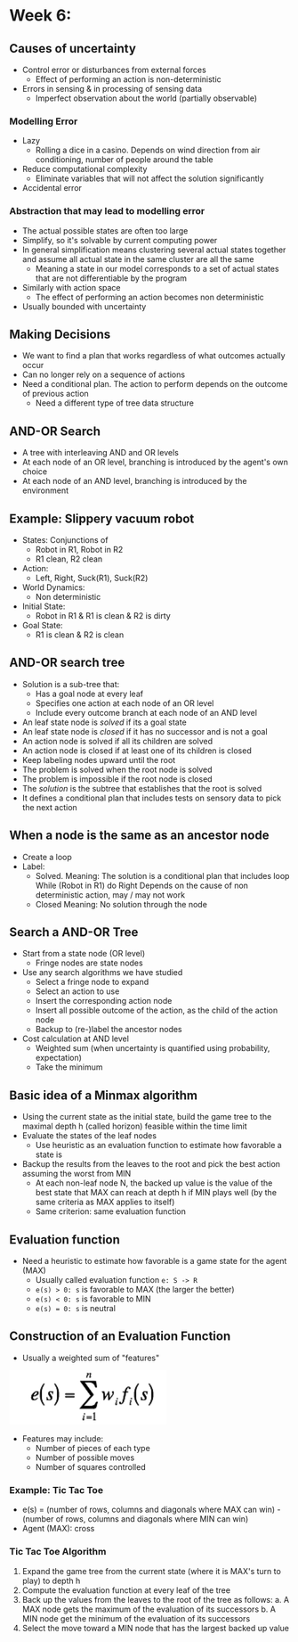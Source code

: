 # Week 6: 

## Causes of uncertainty
- Control error or disturbances from external forces
    - Effect of performing an action is non-deterministic
- Errors in sensing & in processing of sensing data
    - Imperfect observation about the world (partially observable)

### Modelling Error
- Lazy
    - Rolling a dice in a casino. Depends on wind direction from air conditioning, number of people around the table
- Reduce computational complexity
    - Eliminate variables that will not affect the solution significantly
- Accidental error

### Abstraction that may lead to modelling error
- The actual possible states are often too large
- Simplify, so it's solvable by current computing power
- In general simplification means clustering several actual states together and assume all actual state in the same cluster are all the same
    - Meaning a state in our model corresponds to a set of actual states that are not differentiable by the program
- Similarly with action space
    - The effect of performing an action becomes non deterministic
- Usually bounded with uncertainty

## Making Decisions
- We want to find a plan that works regardless of what outcomes actually occur
- Can no longer rely on a sequence of actions
- Need a conditional plan. The action to perform depends on the outcome of previous action
    - Need a different type of tree data structure

## AND-OR Search
- A tree with interleaving AND and OR levels
- At each node of an OR level, branching is introduced by the agent's own choice
- At each node of an AND level, branching is introduced by the environment

## Example: Slippery vacuum robot
- States: Conjunctions of
    - Robot in R1, Robot in R2
    - R1 clean, R2 clean
- Action:
    - Left, Right, Suck(R1), Suck(R2)
- World Dynamics:
    - Non deterministic
- Initial State:
    - Robot in R1 & R1 is clean & R2 is dirty
- Goal State:
    - R1 is clean & R2 is clean

## AND-OR search tree
- Solution is a sub-tree that:
    - Has a goal node at every leaf
    - Specifies one action at each node of an OR level
    - Include every outcome branch at each node of an AND level
- An leaf state node is _solved_ if its a goal state 
- An leaf state node is _closed_ if it has no successor and is not a goal
- An action node is solved if all its children are solved
- An action node is closed if at least one of its children is closed
- Keep labeling nodes upward until the root
- The problem is solved when the root node is solved
- The problem is impossible if the root node is closed
- The _solution_ is the subtree that establishes that the root is solved
- It defines a conditional plan that includes tests on sensory data to pick the next action

## When a node is the same as an ancestor node
- Create a loop
- Label:
    - Solved.
        Meaning: The solution is a conditional plan that includes loop
        While (Robot in R1) do Right
        Depends on the cause of non deterministic action, may / may not work
    - Closed
        Meaning: No solution through the node

## Search a AND-OR Tree
- Start from a state node (OR level)
    - Fringe nodes are state nodes
- Use any search algorithms we have studied
    - Select a fringe node to expand
    - Select an action to use
    - Insert the corresponding action node
    - Insert all possible outcome of the action, as the child of the action node
    - Backup to (re-)label the ancestor nodes
- Cost calculation at AND level
    - Weighted sum (when uncertainty is quantified using probability, expectation)
    - Take the minimum

## Basic idea of a Minmax algorithm
- Using the current state as the initial state, build the game tree to the maximal depth h (called horizon) feasible within the time limit
- Evaluate the states of the leaf nodes
    - Use heuristic as an evaluation function to estimate how favorable a state is
- Backup the results from the leaves to the root and pick the best action assuming the worst from MIN
    - At each non-leaf node N, the backed up value is the value of the best state that MAX can reach at depth h if MIN plays well (by the same criteria as MAX applies to itself)
    - Same criterion: same evaluation function

## Evaluation function
- Need a heuristic to estimate how favorable is a game state for the agent (MAX)
    - Usually called evaluation function `e: S -> R`
    - `e(s) > 0: s` is favorable to MAX (the larger the better)
    - `e(s) < 0: s` is favorable to MIN
    - `e(s) = 0: s` is neutral

## Construction of an Evaluation Function
- Usually a weighted sum of "features"

![Evaluation function](resources/evaluation_function.png)

- Features may include:
    - Number of pieces of each type
    - Number of possible moves
    - Number of squares controlled

### Example: Tic Tac Toe
- e(s) = (number of rows, columns and diagonals where MAX can win) - (number of rows, columns and diagonals where MIN can win)
- Agent (MAX): cross

### Tic Tac Toe Algorithm
1. Expand the game tree from the current state (where it is MAX's turn to play) to depth h
2. Compute the evaluation function at every leaf of the tree
3. Back up the values from the leaves to the root of the tree as follows:
    a. A MAX node gets the maximum of the evaluation of its successors
    b. A MIN node get the minimum of the evaluation of its successors
4. Select the move toward a MIN node that has the largest backed up value
